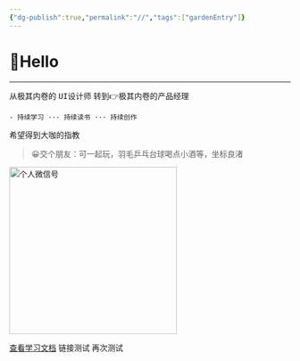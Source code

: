 ```yaml
---
{"dg-publish":true,"permalink":"//","tags":["gardenEntry"]}
---
```


# 👋Hello
---

从极其内卷的 <kbd>UI设计师</kbd>  转到👉极其内卷的<kbd>产品经理</kbd>

	- 持续学习 ··· 持续读书 ··· 持续创作

希望得到大咖的指教

>😀交个朋友：可一起玩，羽毛乒乓台球喝点小酒等，坐标良渚

<img src="https://cdn.nlark.com/yuque/0/2023/png/417683/1692437375123-409398a6-69b2-4442-b254-1b07ad372359.png" width = "300" alt="个人微信号" align=center>

[查看学习文档](obsidian://open?vault=Obsidian%E7%AC%94%E8%AE%B0&file=%E5%AD%A6%E4%B9%A0%E7%AC%94%E8%AE%B0%2FMarkdown%20%E8%AF%AD%E6%B3%95%E5%AD%A6%E4%B9%A0)
链接测试
再次测试